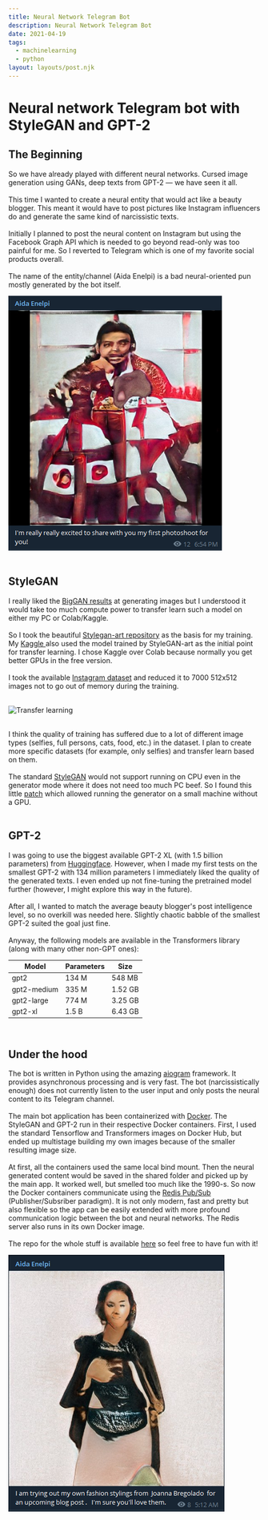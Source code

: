 ```yaml
---
title: Neural Network Telegram Bot
description: Neural Network Telegram Bot
date: 2021-04-19
tags:
  - machinelearning
  - python
layout: layouts/post.njk
---
```

# Neural network Telegram bot with StyleGAN and GPT-2

## The Beginning
So we have already played with different neural networks. Cursed image generation using GANs, deep texts from GPT-2 — we have seen it all. \
\
This time I wanted to create a neural entity that would act like a beauty blogger. This meant it would have to post pictures like Instagram influencers do and generate the same kind of narcissistic texts. \
\
Initially I planned to post the neural content on Instagram but using the Facebook Graph API which is needed to go beyond read-only was too painful for me. So I reverted to Telegram which is one of my favorite social products overall. \
\
The name of the entity/channel (Aida Enelpi) is a bad neural-oriented pun mostly generated by the bot itself.

![One of the first posts generated by Aida](/img/aida_1.png "One of the first posts generated by Aida")
<br /><br />

## StyleGAN
I really liked the <a href="{{ 'https://colab.research.google.com/github/tg-bomze/collection-of-notebooks/blob/master/Text2Image_v3.ipynb' | url }}">BigGAN results</a> at generating images but I understood it would take too much compute power to transfer learn such a model on either my PC or Colab/Kaggle. \
\
So I took the beautiful <a href="{{ 'https://github.com/ak9250/stylegan-art' | url }}">Stylegan-art repository</a> as the basis for my training. My <a href="{{ 'https://www.kaggle.com/guitargz/stylegan-social/edit/run/58632173' | url }}">Kaggle </a> also used the model trained by StyleGAN-art as the initial point for transfer learning. I chose Kaggle over Colab because normally you get better GPUs in the free version. \
\
I took the available <a href="{{ 'https://www.kaggle.com/prithvijaunjale/instagram-images-with-captions' | url }}">Instagram dataset</a> and reduced it to 7000 512x512 images not to go out of memory during the training. 
<br /> <br />

![Transfer learning](https://i.imgur.com/vuJmqTr.gif "Transfer learning")

<br />
I think the quality of training has suffered due to a lot of different image types (selfies, full persons, cats, food, etc.) in the dataset. I plan to create more specific datasets (for example, only selfies) and transfer learn based on them.
<br /><br />
The standard <a href="{{ 'https://github.com/NVlabs/stylegan' | url }}">StyleGAN</a>  would not support running on CPU even in the generator mode where it does not need too much PC beef. So I found this little <a href="{{ 'https://github.com/huaji0353/styleGAN_CPU' | url }}">patch</a> which allowed running the generator on a small machine without a GPU. 
<br /> <br />

## GPT-2
I was going to use the biggest available GPT-2 XL (with 1.5 billion parameters) from <a href="{{ 'https://huggingface.co/transformers/' | url }}">Huggingface</a>. However, when I made my first tests on the smallest GPT-2 with 134 million parameters I immediately liked the quality of the generated texts. I even ended up not fine-tuning the pretrained model further (however, I might explore this way in the future).\
\
After all, I wanted to match the average beauty blogger's post intelligence level, so no overkill was needed here. Slightly chaotic babble of the smallest GPT-2 suited the goal just fine.\
\
Anyway, the following models are available in the Transformers library (along with many other non-GPT ones):

| Model |	Parameters |Size |
--------|------------|------
gpt2 | 134 M | 548 MB
gpt2-medium |335 M | 1.52 GB
gpt2-large | 774 M | 3.25 GB
gpt2-xl |	1.5 B | 6.43 GB 

<br />

## Under the hood
The bot is written in Python using the amazing <a href="{{ 'https://github.com/aiogram/aiogram' | url }}">aiogram</a> framework. It provides asynchronous processing and is very fast. The bot (narcissistically enough) does not currently listen to the user input and only posts the neural content to its Telegram channel. \
\
The main bot application has been containerized with <a href="{{ 'https://www.docker.com/' | url }}">Docker</a>. The StyleGAN and GPT-2 run in their respective Docker containers. First, I used the standard Tensorflow and Transformers images on Docker Hub, but ended up multistage building my own images because of the smaller resulting image size.\
\
At first, all the containers used the same local bind mount. Then the neural generated content would be saved in the shared folder and picked up by the main app. It worked well, but smelled too much like the 1990-s. So now the Docker containers communicate using the <a href="{{ 'https://redislabs.com/redis-best-practices/communication-patterns/pub-sub/' | url }}">Redis Pub/Sub</a> (Publisher/Subsriber paradigm). It is not only modern, fast and pretty but also flexible so the app can be easily extended with more profound communication logic between the bot and neural networks. The Redis server also runs in its own Docker image.\
\
The repo for the whole stuff is available <a href="{{ 'https://github.com/guitargz/aidabot' | url }}">here</a> so feel free to have fun with it!

![Look, it's smiling!](/img/aida_2.png "Look, it's smiling!")